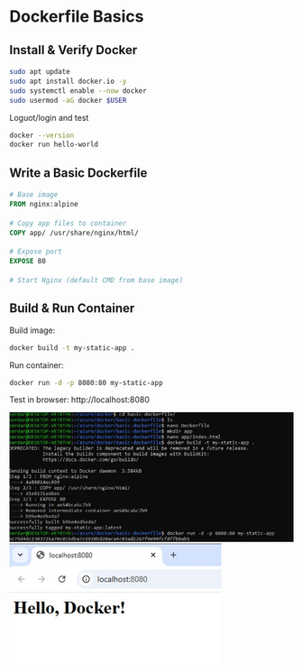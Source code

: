 # Dockerfile Basics

## Install & Verify Docker
```bash
sudo apt update
sudo apt install docker.io -y
sudo systemctl enable --now docker
sudo usermod -aG docker $USER
```
Loguot/login and test 
```bash
docker --version
docker run hello-world
```
## Write a Basic Dockerfile
```dockerfile
# Base image
FROM nginx:alpine

# Copy app files to container
COPY app/ /usr/share/nginx/html/

# Expose port
EXPOSE 80

# Start Nginx (default CMD from base image)
```
## Build & Run Container
Build image:
```bash
docker build -t my-static-app .
```
Run container:
```bash
docker run -d -p 8080:80 my-static-app
```
Test in browser:
http://localhost:8080

![create docker with bash](screenshots/docker-commands.jpg)
![docker test in browser](screenshots/docker-local.jpg)
